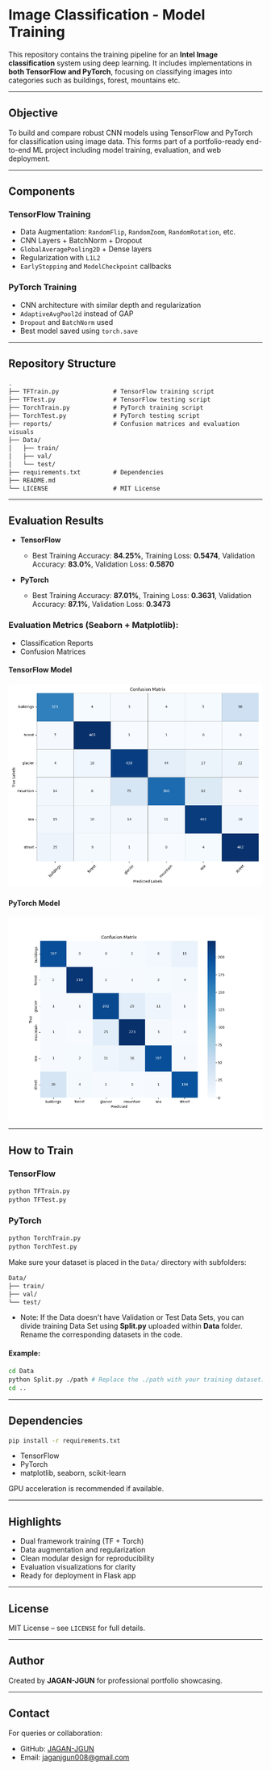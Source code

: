 # Image Classification - Model Training

This repository contains the training pipeline for an **Intel Image classification** system using deep learning. It includes implementations in **both TensorFlow and PyTorch**, focusing on classifying images into categories such as buildings, forest, mountains etc.

---

## Objective

To build and compare robust CNN models using TensorFlow and PyTorch for classification using image data. This forms part of a portfolio-ready end-to-end ML project including model training, evaluation, and web deployment.

---

## Components

### TensorFlow Training

* Data Augmentation: `RandomFlip`, `RandomZoom`, `RandomRotation`, etc.
* CNN Layers + BatchNorm + Dropout
* `GlobalAveragePooling2D` + Dense layers
* Regularization with `L1L2`
* `EarlyStopping` and `ModelCheckpoint` callbacks

### PyTorch Training

* CNN architecture with similar depth and regularization
* `AdaptiveAvgPool2d` instead of GAP
* `Dropout` and `BatchNorm` used
* Best model saved using `torch.save`

---

## Repository Structure

```
.
├── TFTrain.py               # TensorFlow training script
├── TFTest.py                # TensorFlow testing script
├── TorchTrain.py            # PyTorch training script
├── TorchTest.py             # PyTorch testing script
├── reports/                 # Confusion matrices and evaluation visuals
├── Data/
│   ├── train/
│   ├── val/
│   └── test/
├── requirements.txt         # Dependencies
├── README.md                
└── LICENSE                  # MIT License

```

---

## Evaluation Results

* **TensorFlow**

  * Best Training Accuracy: **84.25%**, Training Loss: **0.5474**, Validation Accuracy: **83.0%**, Validation Loss: **0.5870**

* **PyTorch**

  * Best Training Accuracy: **87.01%**, Training Loss: **0.3631**, Validation Accuracy: **87.1%**, Validation Loss: **0.3473**

### Evaluation Metrics (Seaborn + Matplotlib):

* Classification Reports
* Confusion Matrices

#### TensorFlow Model

<div align="center">
  <img src="reports/TF.png" alt="TensorFlow Confusion Matrix"/>
</div>

#### PyTorch Model

<div align="center">
  <img src="reports/Torch.png" alt="PyTorch Confusion Matrix"/>
</div>

---

## How to Train

### TensorFlow

```bash
python TFTrain.py
python TFTest.py
```

### PyTorch

```bash
python TorchTrain.py
python TorchTest.py
```

Make sure your dataset is placed in the `Data/` directory with subfolders:

```
Data/
├── train/
├── val/
└── test/
```
* Note: If the Data doesn't have Validation or Test Data Sets, you can divide training Data Set using **Split.py** uploaded within **Data** folder. Rename the corresponding datasets in the code. 

#### Example:
```bash
cd Data
python Split.py ./path # Replace the ./path with your training dataset. Note that you shouldn't name the path as train, val or test to run the code.
cd ..
```
---

## Dependencies

```bash
pip install -r requirements.txt
```

* TensorFlow
* PyTorch
* matplotlib, seaborn, scikit-learn

GPU acceleration is recommended if available.

---

## Highlights

* Dual framework training (TF + Torch)
* Data augmentation and regularization
* Clean modular design for reproducibility
* Evaluation visualizations for clarity
* Ready for deployment in Flask app

---

## License

MIT License – see `LICENSE` for full details.

---

## Author

Created by **JAGAN-JGUN** for professional portfolio showcasing.

---

## Contact

For queries or collaboration:

* GitHub: [JAGAN-JGUN](https://github.com/JAGAN-JGUN)
* Email: [jaganjgun008@gmail.com](mailto:jaganjgun008@gmail.com)
